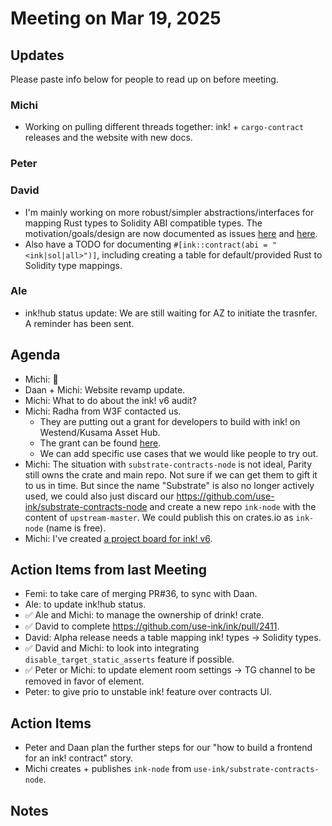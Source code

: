 # Meeting on Mar 19, 2025

## Updates

Please paste info below for people to read up on before meeting.

### Michi
- Working on pulling different threads together: ink! + `cargo-contract` releases and the website with new docs.

### Peter

### David
- I'm mainly working on more robust/simpler abstractions/interfaces for mapping Rust types to Solidity ABI compatible types. The motivation/goals/design are now documented as issues [here](https://github.com/use-ink/ink/issues/2429) and [here](https://github.com/use-ink/ink/issues/2428).
- Also have a TODO for documenting `#[ink::contract(abi = "<ink|sol|all>")]`, including creating a table for default/provided Rust to Solidity type mappings.

### Ale
- ink!hub status update: We are still waiting for AZ to initiate the trasnfer. A reminder has been sent.

## Agenda
- Michi: 📸
- Daan + Michi: Website revamp update.
- Michi: What to do about the ink! v6 audit?
- Michi: Radha from W3F contacted us.
  * They are putting out a grant for developers to build with ink! on Westend/Kusama Asset Hub.
  * The grant can be found [here](https://docs.google.com/document/d/14zZeQxadnDH9Y7wSPi1vZTXmAa6miGJgsjNHhiz7Awc/edit?usp=sharing).
  * We can add specific use cases that we would like people to try out.
- Michi: The situation with `substrate-contracts-node` is not ideal, Parity still owns the crate and main repo. Not sure if we can get them to gift it to us in time. But since the name "Substrate" is also no longer actively used, we could also just discard our https://github.com/use-ink/substrate-contracts-node and create a new repo `ink-node` with the content of `upstream-master`. We could publish this on crates.io as `ink-node` (name is free).
- Michi: I've created [a project board for ink! v6](https://github.com/orgs/use-ink/projects/4/views/1).

## Action Items from last Meeting

- Femi: to take care of merging PR#36, to sync with Daan.
- Ale: to update ink!hub status.
- ✅ Ale and Michi: to manage the ownership of drink! crate.
- ✅ David to complete https://github.com/use-ink/ink/pull/2411.
- David: Alpha release needs a table mapping ink! types -> Solidity types.
- ✅ David and Michi: to look into integrating `disable_target_static_asserts` feature if possible.
- ✅ Peter or Michi: to update element room settings -> TG channel to be removed in favor of element.
- Peter: to give prio to unstable ink! feature over contracts UI.

## Action Items
- Peter and Daan plan the further steps for our "how to build a frontend for an ink! contract" story.
- Michi creates + publishes `ink-node` from `use-ink/substrate-contracts-node`.

## Notes

